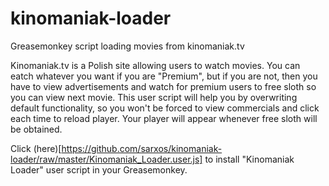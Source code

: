kinomaniak-loader
=================

Greasemonkey script loading movies from kinomaniak.tv

Kinomaniak.tv is a Polish site allowing users to watch movies. You can eatch whatever you want if you are "Premium", but if you are not, then you have to view advertisements and watch for premium users to free sloth so you can view next movie. This user script will help you by overwriting default functionality, so you won't be forced to view commercials and click each time to reload player. Your player will appear whenever free sloth will be obtained.

Click (here)[https://github.com/sarxos/kinomaniak-loader/raw/master/Kinomaniak_Loader.user.js] to install "Kinomaniak Loader" user script in your Greasemonkey. 

